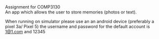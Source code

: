 Assignment for COMP3130 <br>
An app which allows the user to store memories (photos or text).



When running on simulator please use an an android device (preferably a pixel 3a/ Pixel 5)
the username and password for the default account is 1@1.com and 12345

